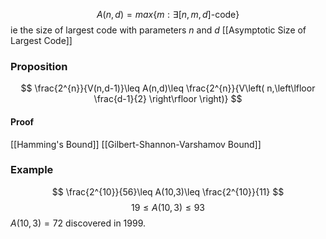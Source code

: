 $$
A(n,d)=max\{ m:\exists[n,m,d]\text{-code} \}
$$
ie the size of largest code with parameters $n$ and $d$ 
[[Asymptotic Size of Largest Code]]

### Proposition
$$
\frac{2^{n}}{V(n,d-1)}\leq A(n,d)\leq \frac{2^{n}}{V\left( n,\left\lfloor  \frac{d-1}{2}  \right\rfloor  \right)}
$$
#### Proof
[[Hamming's Bound]]
[[Gilbert-Shannon-Varshamov Bound]]

### Example
$$
\frac{2^{10}}{56}\leq A(10,3)\leq \frac{2^{10}}{11}
$$
$$
19\leq A(10,3)\leq 93
$$
$A(10,3)=72$ discovered in 1999. 

